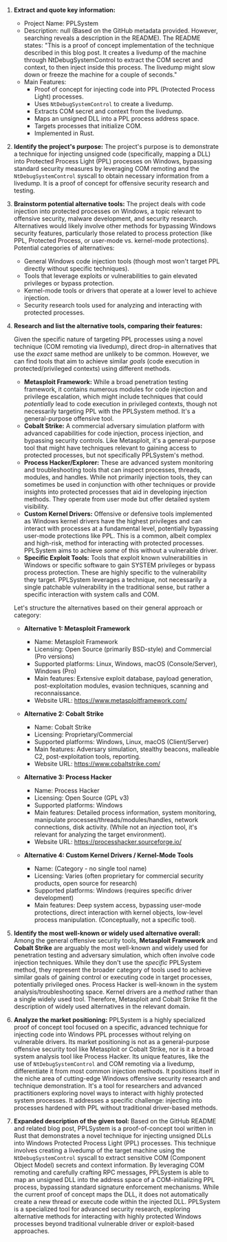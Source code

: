 1.  **Extract and quote key information:**
    *   Project Name: PPLSystem
    *   Description: null (Based on the GitHub metadata provided. However, searching reveals a description in the README). The README states: "This is a proof of concept implementation of the technique described in this blog post. It creates a livedump of the machine through NtDebugSystemControl to extract the COM secret and context, to then inject inside this process. The livedump might slow down or freeze the machine for a couple of seconds."
    *   Main Features:
        *   Proof of concept for injecting code into PPL (Protected Process Light) processes.
        *   Uses `NtDebugSystemControl` to create a livedump.
        *   Extracts COM secret and context from the livedump.
        *   Maps an unsigned DLL into a PPL process address space.
        *   Targets processes that initialize COM.
        *   Implemented in Rust.

2.  **Identify the project's purpose:**
    The project's purpose is to demonstrate a technique for injecting unsigned code (specifically, mapping a DLL) into Protected Process Light (PPL) processes on Windows, bypassing standard security measures by leveraging COM remoting and the `NtDebugSystemControl` syscall to obtain necessary information from a livedump. It is a proof of concept for offensive security research and testing.

3.  **Brainstorm potential alternative tools:**
    The project deals with code injection into protected processes on Windows, a topic relevant to offensive security, malware development, and security research. Alternatives would likely involve other methods for bypassing Windows security features, particularly those related to process protection (like PPL, Protected Process, or user-mode vs. kernel-mode protections).
    Potential categories of alternatives:
    *   General Windows code injection tools (though most won't target PPL directly without specific techniques).
    *   Tools that leverage exploits or vulnerabilities to gain elevated privileges or bypass protection.
    *   Kernel-mode tools or drivers that operate at a lower level to achieve injection.
    *   Security research tools used for analyzing and interacting with protected processes.

4.  **Research and list the alternative tools, comparing their features:**

    Given the specific nature of targeting PPL processes using a novel technique (COM remoting via livedump), direct drop-in alternatives that use the *exact* same method are unlikely to be common. However, we can find tools that aim to achieve similar *goals* (code execution in protected/privileged contexts) using different methods.

    *   **Metasploit Framework:** While a broad penetration testing framework, it contains numerous modules for code injection and privilege escalation, which might include techniques that could *potentially* lead to code execution in privileged contexts, though not necessarily targeting PPL with the PPLSystem method. It's a general-purpose offensive tool.
    *   **Cobalt Strike:** A commercial adversary simulation platform with advanced capabilities for code injection, process injection, and bypassing security controls. Like Metasploit, it's a general-purpose tool that might have techniques relevant to gaining access to protected processes, but not specifically PPLSystem's method.
    *   **Process Hacker/Explorer:** These are advanced system monitoring and troubleshooting tools that can inspect processes, threads, modules, and handles. While not primarily injection tools, they can sometimes be used in conjunction with other techniques or provide insights into protected processes that aid in developing injection methods. They operate from user mode but offer detailed system visibility.
    *   **Custom Kernel Drivers:** Offensive or defensive tools implemented as Windows kernel drivers have the highest privileges and can interact with processes at a fundamental level, potentially bypassing user-mode protections like PPL. This is a common, albeit complex and high-risk, method for interacting with protected processes. PPLSystem aims to achieve *some* of this without a vulnerable driver.
    *   **Specific Exploit Tools:** Tools that exploit known vulnerabilities in Windows or specific software to gain SYSTEM privileges or bypass process protection. These are highly specific to the vulnerability they target. PPLSystem leverages a technique, not necessarily a single patchable vulnerability in the traditional sense, but rather a specific interaction with system calls and COM.

    Let's structure the alternatives based on their general approach or category:

    *   **Alternative 1: Metasploit Framework**
        *   Name: Metasploit Framework
        *   Licensing: Open Source (primarily BSD-style) and Commercial (Pro versions)
        *   Supported platforms: Linux, Windows, macOS (Console/Server), Windows (Pro)
        *   Main features: Extensive exploit database, payload generation, post-exploitation modules, evasion techniques, scanning and reconnaissance.
        *   Website URL: https://www.metasploitframework.com/

    *   **Alternative 2: Cobalt Strike**
        *   Name: Cobalt Strike
        *   Licensing: Proprietary/Commercial
        *   Supported platforms: Windows, Linux, macOS (Client/Server)
        *   Main features: Adversary simulation, stealthy beacons, malleable C2, post-exploitation tools, reporting.
        *   Website URL: https://www.cobaltstrike.com/

    *   **Alternative 3: Process Hacker**
        *   Name: Process Hacker
        *   Licensing: Open Source (GPL v3)
        *   Supported platforms: Windows
        *   Main features: Detailed process information, system monitoring, manipulate processes/threads/modules/handles, network connections, disk activity. (While not an *injection* tool, it's relevant for analyzing the target environment).
        *   Website URL: https://processhacker.sourceforge.io/

    *   **Alternative 4: Custom Kernel Drivers / Kernel-Mode Tools**
        *   Name: (Category - no single tool name)
        *   Licensing: Varies (often proprietary for commercial security products, open source for research)
        *   Supported platforms: Windows (requires specific driver development)
        *   Main features: Deep system access, bypassing user-mode protections, direct interaction with kernel objects, low-level process manipulation. (Conceptually, not a specific tool).

5.  **Identify the most well-known or widely used alternative overall:**
    Among the general offensive security tools, **Metasploit Framework** and **Cobalt Strike** are arguably the most well-known and widely used for penetration testing and adversary simulation, which often involve code injection techniques. While they don't use the *specific* PPLSystem method, they represent the broader category of tools used to achieve similar goals of gaining control or executing code in target processes, potentially privileged ones. Process Hacker is well-known in the system analysis/troubleshooting space. Kernel drivers are a *method* rather than a single widely used tool. Therefore, Metasploit and Cobalt Strike fit the description of widely used alternatives in the relevant domain.

6.  **Analyze the market positioning:**
    PPLSystem is a highly specialized proof of concept tool focused on a specific, advanced technique for injecting code into Windows PPL processes without relying on vulnerable drivers. Its market positioning is not as a general-purpose offensive security tool like Metasploit or Cobalt Strike, nor is it a broad system analysis tool like Process Hacker.
    Its unique features, like the use of `NtDebugSystemControl` and COM remoting via a livedump, differentiate it from most common injection methods. It positions itself in the niche area of cutting-edge Windows offensive security research and technique demonstration. It's a tool for researchers and advanced practitioners exploring novel ways to interact with highly protected system processes. It addresses a specific challenge: injecting into processes hardened with PPL without traditional driver-based methods.

7.  **Expanded description of the given tool:**
    Based on the GitHub README and related blog post, PPLSystem is a proof-of-concept tool written in Rust that demonstrates a novel technique for injecting unsigned DLLs into Windows Protected Process Light (PPL) processes. This technique involves creating a livedump of the target machine using the `NtDebugSystemControl` syscall to extract sensitive COM (Component Object Model) secrets and context information. By leveraging COM remoting and carefully crafting RPC messages, PPLSystem is able to map an unsigned DLL into the address space of a COM-initializing PPL process, bypassing standard signature enforcement mechanisms. While the current proof of concept maps the DLL, it does not automatically create a new thread or execute code within the injected DLL. PPLSystem is a specialized tool for advanced security research, exploring alternative methods for interacting with highly protected Windows processes beyond traditional vulnerable driver or exploit-based approaches.